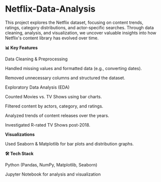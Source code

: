 # Netflix-Data-Analysis
This project explores the Netflix dataset, focusing on content trends, ratings, category distributions, and actor-specific searches. Through data cleaning, analysis, and visualization, we uncover valuable insights into how Netflix's content library has evolved over time.

**📊 Key Features**

Data Cleaning & Preprocessing

Handled missing values and formatted data (e.g., converting dates).

Removed unnecessary columns and structured the dataset.

Exploratory Data Analysis (EDA)

Counted Movies vs. TV Shows using bar charts.

Filtered content by actors, category, and ratings.

Analyzed trends of content releases over the years.

Investigated R-rated TV Shows post-2018.

**Visualizations**

Used Seaborn & Matplotlib for bar plots and distribution graphs.

**🛠️ Tech Stack**

Python (Pandas, NumPy, Matplotlib, Seaborn)

Jupyter Notebook for analysis and visualization
